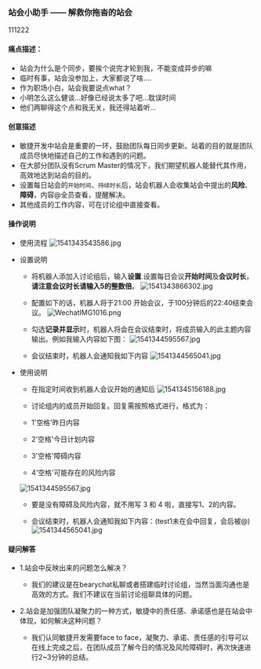 ### 站会小助手 —— 解救你拖沓的站会
111222
#### 痛点描述：

- 站会为什么是个同步，要挨个说完才轮到我，不能变成异步的嘛
- 临时有事，站会没参加上，大家都说了啥....
- 作为职场小白，站会我要说点what？
- 小明怎么这么健谈...好像已经说太多了吧...耽误时间
- 他们两聊得这个点和我无关，我还得站着听...

#### 创意描述
- 敏捷开发中站会是重要的一环，鼓励团队每日同步更新。站着的目的就是团队成员尽快地描述自己的工作和遇到的问题。
- 在大部分团队没有Scrum Master的情况下，我们期望机器人能替代其作用，高效地达到站会的目的。
- 设置每日站会的``开始时间``、``持续时长``后，站会机器人会收集站会中提出的**风险**、**障碍**，内容@全员查看，提醒解决。
- 其他成员的工作内容，可在讨论组中直接查看。

#### 操作说明
- 使用流程
![1541343543586.jpg](https://i.loli.net/2018/11/04/5bdf09476d8e3.jpg)

- 设置说明
  - 将机器人添加入讨论组后，输入**设置**.设置每日会议**开始时间**及**会议时长**，**请注意会议时长请输入5的整数倍**。
  ![1541343866302.jpg](https://i.loli.net/2018/11/04/5bdf0a8dd8579.jpg)
  - 配置如下的话，机器人将于21:00 开始会议，于100分钟后的22:40结束会议。
  ![WechatIMG1016.png](https://i.loli.net/2018/11/04/5bdf0bccd1647.png)
  - 勾选**记录并显示**时，机器人将会在会议结束时，将成员输入的此主题内容输出。例如我输入内容如下图：
   ![1541344595567.jpg](https://i.loli.net/2018/11/04/5bdf0d6496e7e.jpg)
   
   - 会议结束时，机器人会通知我如下内容
   ![1541344565041.jpg](https://i.loli.net/2018/11/04/5bdf0d65118d5.jpg)

- 使用说明
	- 在指定时间收到机器人会议开始的通知后
    ![1541345156188.jpg](https://i.loli.net/2018/11/04/5bdf0f946f2d2.jpg)

    - 讨论组内的成员开始回复。回复需按照格式进行，格式为：
    - 1'空格'昨日内容
    - 2'空格'今日计划内容
    - 3'空格'障碍内容
    - 4'空格'可能存在的风险内容
    
    ![1541344595567.jpg](https://i.loli.net/2018/11/04/5bdf0d6496e7e.jpg)
    
    - 要是没有障碍及风险内容，就不用写 3 和 4 啦，直接写1、2的内容。
    
    - 会议结束时，机器人会通知我如下内容：(test1未在会中回复，会后被@)
   ![1541344565041.jpg](https://i.loli.net/2018/11/04/5bdf0d65118d5.jpg)
    
#### 疑问解答
- 1.站会中反映出来的问题怎么解决？
  - 我们的建议是在bearychat私聊或者搭建临时讨论组，当然当面沟通也是高效的方式。我们不建议在当前讨论组聊具体的问题。
  
- 2.站会是加强团队凝聚力的一种方式，敏捷中的责任感、承诺感也是在站会中体现，如何解决这种问题？
  - 我们认同敏捷开发需要face to face，凝聚力、承诺、责任感的引导可以在线上完成之后，在团队成员了解今日的情况及风险障碍时，再次快速进行2~3分钟的总结。




